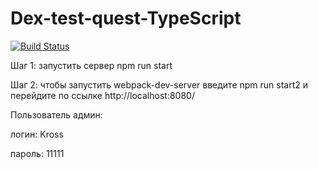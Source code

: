 # Dex-test-quest-TypeScript

[![Build Status](https://travis-ci.org/Kross97/Dex-test-quest-TypeScript.svg?branch=master)](https://travis-ci.org/Kross97/Dex-test-quest-TypeScript)

Шаг 1: запустить сервер  npm run start

Шаг 2: чтобы запустить webpack-dev-server введите  npm run start2 и перейдите по ссылке http://localhost:8080/

Пользователь админ:

логин: Kross

пароль: 11111
